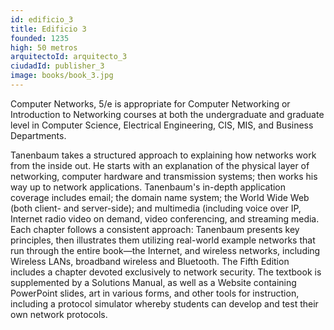 ```yaml
---
id: edificio_3
title: Edificio 3
founded: 1235
high: 50 metros
arquitectoId: arquitecto_3
ciudadId: publisher_3
image: books/book_3.jpg
---
```


Computer Networks, 5/e is appropriate for Computer Networking or Introduction to Networking courses at both the undergraduate and graduate level in Computer Science, Electrical Engineering, CIS, MIS, and Business Departments.

Tanenbaum takes a structured approach to explaining how networks work from the inside out. He starts with an explanation of the physical layer of networking, computer hardware and transmission systems; then works his way up to network applications. Tanenbaum's in-depth application coverage includes email; the domain name system; the World Wide Web (both client- and server-side); and multimedia (including voice over IP, Internet radio video on demand, video conferencing, and streaming media. Each chapter follows a consistent approach: Tanenbaum presents key principles, then illustrates them utilizing real-world example networks that run through the entire book―the Internet, and wireless networks, including Wireless LANs, broadband wireless and Bluetooth. The Fifth Edition includes a chapter devoted exclusively to network security. The textbook is supplemented by a Solutions Manual, as well as a Website containing PowerPoint slides, art in various forms, and other tools for instruction, including a protocol simulator whereby students can develop and test their own network protocols.